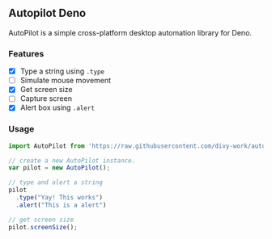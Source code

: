 ## Autopilot Deno

AutoPilot is a simple cross-platform desktop automation library for Deno.

### Features

- [x] Type a string using `.type`
- [ ] Simulate mouse movement
- [x] Get screen size
- [ ] Capture screen
- [x] Alert box using `.alert`

### Usage

```typescript
import AutoPilot from 'https://raw.githubusercontent.com/divy-work/autopilot-deno/master/mod.ts';

// create a new AutoPilot instance.
var pilot = new AutoPilot();

// type and alert a string
pilot
  .type("Yay! This works")
  .alert("This is a alert")

// get screen size
pilot.screenSize();
```
